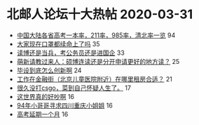 # 北邮人论坛十大热帖 2020-03-31

- [中国大陆各省高考一本率，211率，985率，清北率一览](https://bbs.byr.cn/article/Picture/3256086) 94
- [大家现在口罩都续命上了吗](https://bbs.byr.cn/article/Health/220913) 35
- [读博还是当兵，考公务员还是进国企](https://bbs.byr.cn/article/Job/2082484) 33
- [萌新请教过来人：硕博连读还是分开申请更好的地方读？](https://bbs.byr.cn/article/StudyShare/196082) 25
- [毕设到底怎么创新啊](https://bbs.byr.cn/article/AimGraduate/1184385) 24
- [工作在金融街（北京儿童医院附近）在哪里租房合适？](https://bbs.byr.cn/article/Home/123039) 21
- [很久没打csgo，菜到自己怀疑人生了。](https://bbs.byr.cn/article/CStrike/95723) 17
- [这世界真的好吵啊](https://bbs.byr.cn/article/Feeling/3142216) 16
- [94年小哥哥寻求四川重庆小姐姐](https://bbs.byr.cn/article/Friends/1956438) 16
- [高考延期一个月](https://bbs.byr.cn/article/Talking/6189532) 16


